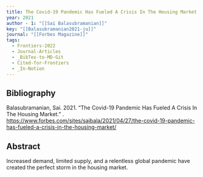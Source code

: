 ```yaml
---
title: The Covid-19 Pandemic Has Fueled A Crisis In The Housing Market
year: 2021
author - 1: "[[Sai Balasubramanian]]"
key: "[[Balasubramanian2021-ju]]"
journal: "[[Forbes Magazine]]"
tags:
  - Frontiers-2022
  - Journal-Articles
  - _BibTex-to-MD-Git
  - Cited-for-Frontiers
  - _In-Notion
---
```


## Bibliography
Balasubramanian, Sai. 2021. “The Covid-19 Pandemic Has Fueled A Crisis In The Housing Market.” . https://www.forbes.com/sites/saibala/2021/04/27/the-covid-19-pandemic-has-fueled-a-crisis-in-the-housing-market/

## Abstract
Increased demand, limited supply, and a relentless global pandemic have created the perfect storm in the housing market.